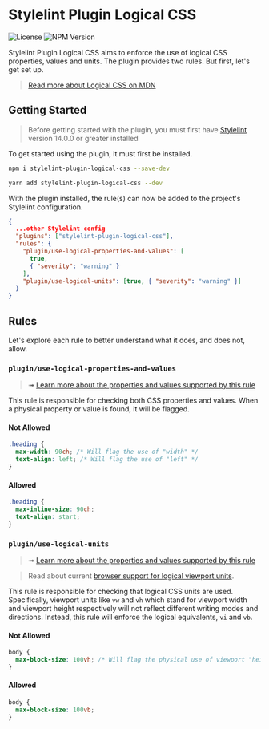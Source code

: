 # Stylelint Plugin Logical CSS

![License](https://img.shields.io/github/license/yuschick/stylelint-plugin-logical-css?style=for-the-badge)
![NPM Version](https://img.shields.io/npm/v/stylelint-plugin-logical-css?style=for-the-badge)

Stylelint Plugin Logical CSS aims to enforce the use of logical CSS properties,
values and units. The plugin provides two rules. But first, let's get set up.

> [Read more about Logical CSS on MDN](https://developer.mozilla.org/en-US/docs/Web/CSS/CSS_Logical_Properties)

## Getting Started

> Before getting started with the plugin, you must first have
> [Stylelint](https://stylelint.io/) version 14.0.0 or greater installed

To get started using the plugin, it must first be installed.

```bash
npm i stylelint-plugin-logical-css --save-dev
```

```bash
yarn add stylelint-plugin-logical-css --dev
```

With the plugin installed, the rule(s) can now be added to the project's
Stylelint configuration.

```json
{
  ...other Stylelint config
  "plugins": ["stylelint-plugin-logical-css"],
  "rules": {
    "plugin/use-logical-properties-and-values": [
      true,
      { "severity": "warning" }
    ],
    "plugin/use-logical-units": [true, { "severity": "warning" }]
  }
}
```

## Rules

Let's explore each rule to better understand what it does, and does not, allow.

### `plugin/use-logical-properties-and-values`

> ➟
> [Learn more about the properties and values supported by this rule](./src/rules/use-logical-properties-and-values)

This rule is responsible for checking both CSS properties and values. When a
physical property or value is found, it will be flagged.

#### Not Allowed

```css
.heading {
  max-width: 90ch; /* Will flag the use of "width" */
  text-align: left; /* Will flag the use of "left" */
}
```

#### Allowed

```css
.heading {
  max-inline-size: 90ch;
  text-align: start;
}
```

### `plugin/use-logical-units`

> ➟
> [Learn more about the properties and values supported by this rule](./src/rules/use-logical-units)

> Read about current
> [browser support for logical viewport units](https://caniuse.com/mdn-css_types_length_viewport_percentage_units_dynamic).

This rule is responsible for checking that logical CSS units are used.
Specifically, viewport units like `vw` and `vh` which stand for viewport width
and viewport height respectively will not reflect different writing modes and
directions. Instead, this rule will enforce the logical equivalents, `vi` and
`vb`.

#### Not Allowed

```css
body {
  max-block-size: 100vh; /* Will flag the physical use of viewport "height" */
}
```

#### Allowed

```css
body {
  max-block-size: 100vb;
}
```
